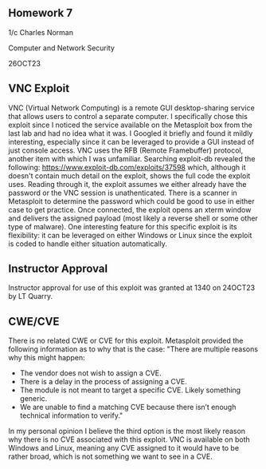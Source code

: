 ## Homework 7
1/c Charles Norman

Computer and Network Security

26OCT23

## VNC Exploit
VNC (Virtual Network Computing) is a remote GUI desktop-sharing service that allows users to control a separate computer. I specifically chose this exploit since I noticed the service available on the Metasploit box from the last lab and had no idea what it was. I Googled it briefly and found it mildly interesting, especially since it can be leveraged to provide a GUI instead of just console access. VNC uses the RFB (Remote Framebuffer) protocol, another item with which I was unfamiliar. Searching exploit-db revealed the following: https://www.exploit-db.com/exploits/37598 which, although it doesn't contain much detail on the exploit, shows the full code the exploit uses. Reading through it, the exploit assumes we either already have the password or the VNC session is unathenticated. There is a scanner in Metasploit to determine the password which could be good to use in either case to get practice. Once connected, the exploit opens an xterm window and delivers the assigned payload (most likely a reverse shell or some other type of malware). One interesting feature for this specific exploit is its flexibility: it can be leveraged on either Windows or Linux since the exploit is coded to handle either situation automatically.  

## Instructor Approval
Instructor approval for use of this exploit was granted at 1340 on 24OCT23 by LT Quarry.

## CWE/CVE
There is no related CWE or CVE for this exploit. Metasploit provided the following information as to why that is the case: "There are multiple reasons why this might happen:
- The vendor does not wish to assign a CVE.
- There is a delay in the process of assigning a CVE.
- The module is not meant to target a specific CVE. Likely something generic.
- We are unable to find a matching CVE because there isn’t enough technical information to verify."

In my personal opinion I believe the third option is the most likely reason why there is no CVE associated with this exploit. VNC is available on both Windows and Linux, meaning any CVE assigned to it would have to be rather broad, which is not something we want to see in a CVE.
